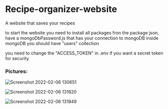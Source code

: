 # Recipe-organizer-website
A website that saves your recipes

to start the website you need to install all packages fron the package json, have a mongoDbPassword.js that has your connection to mongoDB inside mongoDB you should have "users" collection

you need to change the "ACCESS_TOKEN" in .env if you want a secret token for security

### Pictures:

![Screenshot 2022-02-06 130651](https://user-images.githubusercontent.com/77095122/152678334-15f0f418-15e1-4998-b903-12fbba8e2cac.png)

![Screenshot 2022-02-06 131820](https://user-images.githubusercontent.com/77095122/152678412-3caef505-8dd8-4c51-bcc6-8d763c286bcf.png)

![Screenshot 2022-02-06 131849](https://user-images.githubusercontent.com/77095122/152678432-e86894e0-bbf5-4e7d-ad4c-3ffb92f1fa65.png)
